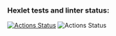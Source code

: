 ### Hexlet tests and linter status:
[![Actions Status](https://github.com/ShagalovNick/php-project-lvl1/workflows/hexlet-check/badge.svg)](https://github.com/ShagalovNick/php-project-lvl1/actions)
![Actions Status](https://github.com/ShagalovNick/php-project-lvl1/actions/workflows/brain-games-check.yml/badge.svg)